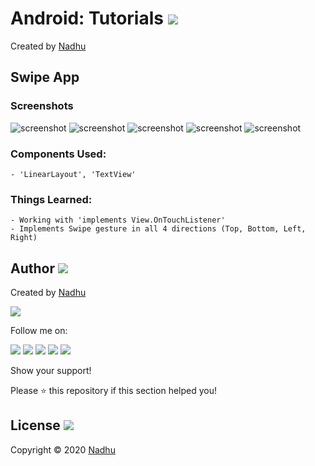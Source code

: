 # Android: Tutorials [<img src="https://github.com/iamnadhu/n14-icons/blob/master/android-icon.png">](https://github.com/iamnadhu/n14-android/tree/master/sessions/Swipe%20App)
Created by [Nadhu](https://github.com/iamnadhu)


## Swipe App
### Screenshots
![screenshot](https://github.com/iamnadhu/nadhu014-android/blob/master/sessions/Swipe%20App/screenshots/01.jpg)
![screenshot](https://github.com/iamnadhu/nadhu014-android/blob/master/sessions/Swipe%20App/screenshots/02.jpg)
![screenshot](https://github.com/iamnadhu/nadhu014-android/blob/master/sessions/Swipe%20App/screenshots/03.jpg)
![screenshot](https://github.com/iamnadhu/nadhu014-android/blob/master/sessions/Swipe%20App/screenshots/04.jpg)
![screenshot](https://github.com/iamnadhu/nadhu014-android/blob/master/sessions/Swipe%20App/screenshots/05.jpg)
### Components Used:
```
- 'LinearLayout', 'TextView'
```
### Things Learned:
```
- Working with 'implements View.OnTouchListener'
- Implements Swipe gesture in all 4 directions (Top, Bottom, Left, Right)
```


## Author [<img src="https://github.com/iamnadhu/n14-icons/blob/master/auther-icon.png">](https://github.com/iamnadhu)
Created by [Nadhu](https://github.com/iamnadhu)

[<img src="https://github.com/iamnadhu/n14-icons/blob/master/nadhu-pic.jpg">](https://github.com/iamnadhu)

Follow me on: 

[<img src="https://github.com/iamnadhu/n14-icons/blob/master/instagram-icon.png">](https://www.instagram.com/iamnadhu/)
[<img src="https://github.com/iamnadhu/n14-icons/blob/master/whatsapp-icon.png">](https://api.whatsapp.com/send?phone=917293451396&lang=en)
[<img src="https://github.com/iamnadhu/n14-icons/blob/master/facebook-icon.png">](https://www.facebook.com/iamnadhu/)
[<img src="https://github.com/iamnadhu/n14-icons/blob/master/linkedin-icon.png">](https://www.linkedin.com/in/iamnadhu/)
[<img src="https://github.com/iamnadhu/n14-icons/blob/master/telegram-icon.png">](https://t.me/iamnadhu)

Show your support!

Please ⭐️   this repository if this section helped you!


## License [<img src="https://github.com/iamnadhu/n14-icons/blob/master/license-icon.png">](https://github.com/iamnadhu/n14-android/tree/master/sessions/Swipe%20App)
Copyright © 2020 [Nadhu](https://github.com/iamnadhu)
